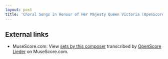 ```yaml
---
layout: post
title: 'Choral Songs in Honour of Her Majesty Queen Victoria (OpenScore Lieder Corpus)'
---
```


## External links

- MuseScore.com: View [sets by this composer] transcribed by [OpenScore Lieder] on MuseScore.com.

[sets by this composer]: https://musescore.com/openscore-lieder-corpus/sets/5106617
[OpenScore Lieder]: https://musescore.com/openscore-lieder-corpus

